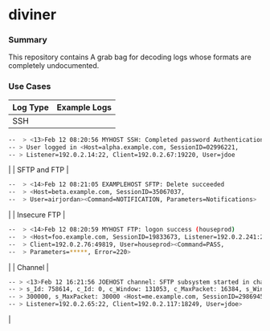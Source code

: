 # diviner

### Summary
This repository contains 
A grab bag for decoding logs whose formats are completely undocumented.

### Use Cases
| Log Type | Example Logs |
| ------ | ------ |
| SSH | 
```sh 
--  > <13>Feb 12 08:20:56 MYHOST SSH: Completed password Authentication.  
-- > User logged in <Host=alpha.example.com, SessionID=02996221,    
-- > Listener=192.0.2.14:22, Client=192.0.2.67:19220, User=jdoe 
```
|
| SFTP and FTP | 
```sh 
--  > <14>Feb 12 08:21:05 EXAMPLEHOST SFTP: Delete succeeded   
--  > <Host=beta.example.com, SessionID=35067037,   
--  > User=airjordan><Command=NOTIFICATION, Parameters=Notifications>   
```
|
| Insecure FTP | 
```sh 
--  > <14>Feb 12 08:20:59 MYHOST FTP: logon success (houseprod)   
--  > <Host=foo.example.com, SessionID=19833673, Listener=192.0.2.241:21,   
--  > Client=192.0.2.76:49819, User=houseprod><Command=PASS,   
--  > Parameters=*****, Error=220>   
```
|
| Channel | 
```sh
-- > <13>Feb 12 16:21:56 JOEHOST channel: SFTP subsystem started in channel   
-- > s_Id: 758614, c_Id: 0, c_Window: 131053, c_MaxPacket: 16384, s_Window:   
-- > 300000, s_MaxPacket: 30000 <Host=me.example.com, SessionID=29869451,   
-- > Listener=192.0.2.65:22, Client=192.0.2.117:18249, User=jdoe>   
```
|